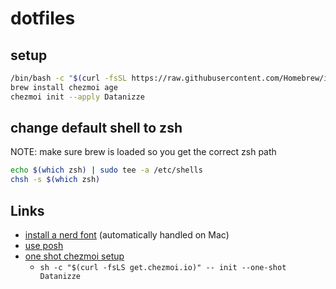 # dotfiles

## setup

```bash
/bin/bash -c "$(curl -fsSL https://raw.githubusercontent.com/Homebrew/install/HEAD/install.sh)"
brew install chezmoi age
chezmoi init --apply Datanizze
```

## change default shell to zsh

NOTE: make sure brew is loaded so you get the correct zsh path

```bash
echo $(which zsh) | sudo tee -a /etc/shells
chsh -s $(which zsh)
```
## Links

- [install a nerd font](https://ohmyposh.dev/docs/installation/fonts) (automatically handled on Mac)
- [use posh](https://ohmyposh.dev/docs/installation/prompt)
- [one shot chezmoi setup](https://www.chezmoi.io/user-guide/daily-operations/#install-chezmoi-and-your-dotfiles-on-a-new-machine-with-a-single-command)
  - `sh -c "$(curl -fsLS get.chezmoi.io)" -- init --one-shot Datanizze`
